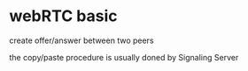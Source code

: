 # webRTC basic

create offer/answer between two peers

the copy/paste procedure is usually doned by Signaling Server

